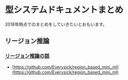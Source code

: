 # 型システムドキュメントまとめ

2018年時点でのまとめをしていきたいとおもいます。

## リージョン推論


### [リージョン推論の話](http://everysick.hatenablog.com/entry/2016/12/20/021937)

- [https://github.com/Everysick/region_based_mini_ml](https://github.com/Everysick/region_based_mini_ml)

